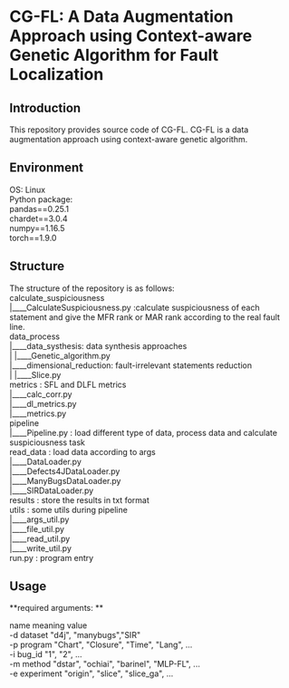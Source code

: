 # CG-FL: A Data Augmentation Approach using Context-aware Genetic Algorithm for Fault Localization
## Introduction
This repository provides source code of CG-FL.
CG-FL is  a data augmentation approach using context-aware genetic algorithm.

## Environment
OS: Linux  
Python package:  
pandas==0.25.1  
chardet==3.0.4  
numpy==1.16.5  
torch==1.9.0  

## Structure
The structure of the repository is as follows:  
calculate_suspiciousness  
|____CalculateSuspiciousness.py	:calculate suspiciousness of each statement and give the MFR rank or MAR rank according to the real fault line.  
data_process  
|____data_systhesis: data synthesis approaches  
|    |____Genetic_algorithm.py  
|____dimensional_reduction: fault-irrelevant statements reduction  
|	 |____Slice.py		  
metrics : SFL and DLFL metrics  
|____calc_corr.py  
|____dl_metrics.py  
|____metrics.py  
pipeline  
|____Pipeline.py : load different type of data, process data and calculate suspiciousness task  
read_data : load data according to args  
|____DataLoader.py  
|____Defects4JDataLoader.py  
|____ManyBugsDataLoader.py  
|____SIRDataLoader.py  
results : store the results in txt format  
utils : some utils during pipeline  
|____args_util.py  
|____file_util.py  
|____read_util.py  
|____write_util.py  
run.py : program entry  
## Usage
**required arguments: **

name	meaning	value  
-d	dataset	"d4j", "manybugs","SIR"  
-p	program	"Chart", "Closure", "Time", "Lang", ...  
-i	bug_id	"1", "2", ...  
-m	method	"dstar", "ochiai", "barinel", "MLP-FL", ...  
-e	experiment	"origin", "slice", "slice_ga", ...  

